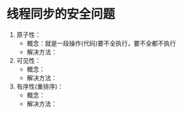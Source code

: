 # 线程同步的安全问题

1. 原子性：
   * 概念：就是一段操作(代码)要不全执行，要不全都不执行
   * 解决方法：
2. 可见性：
   * 概念：
   * 解决方法：
3. 有序性(重排序)：
   * 概念：
   * 解决方法：

